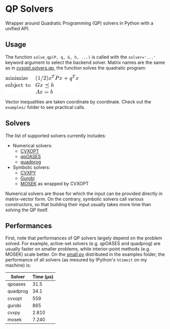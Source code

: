 # QP Solvers

Wrapper around Quadratic Programming (QP) solvers in Python with a unified API.

## Usage

The function ``solve_qp(P, q, G, h, ...)`` is called with the ``solver='...'``
keyword argument to select the backend solver. Matrix names are the same as in
[cvxopt.solvers.qp](http://cvxopt.org/userguide/coneprog.html#quadratic-programming),
the function solves the quadratic program:

<img src=".qp.png">

Vector inequalities are taken coordinate by coordinate. Check out the
``examples/`` folder to see practical calls.

## Solvers

The list of supported solvers currently includes:

- Numerical solvers:
    - [CVXOPT](http://cvxopt.org/)
    - [qpOASES](https://projects.coin-or.org/qpOASES)
    - [quadprog](https://pypi.python.org/pypi/quadprog/)
- Symbolic solvers:
    - [CVXPY](http://www.cvxpy.org/en/latest/)
    - [Gurobi](https://www.gurobi.com/)
    - [MOSEK](https://mosek.com/) as wrapped by CVXOPT

Numerical solvers are those for which the input can be provided directly in
matrix-vector form. On the contrary, symbolic solvers call various
constructors, so that building their input usually takes more time than solving
the QP itself.

## Performances

First, note that performances of QP solvers largely depend on the problem
solved. For example, active-set solvers (e.g. qpOASES and quadprog) are usually
faster on smaller problems, while interior-point methods (e.g. MOSEK) scale
better. On the [small.py](examples/small.py) distributed in the examples folder,
the performance of all solvers (as mesured by IPython's ``%timeit`` on my
machine) is:

| Solver   | Time (µs) |
| -------- | ----------|
| qpoases  | 31.5      |
| quadprog | 34.1      |
| cvxopt   | 559       |
| gurobi   | 865       |
| cvxpy    | 2.810     |
| mosek    | 7.240     |
